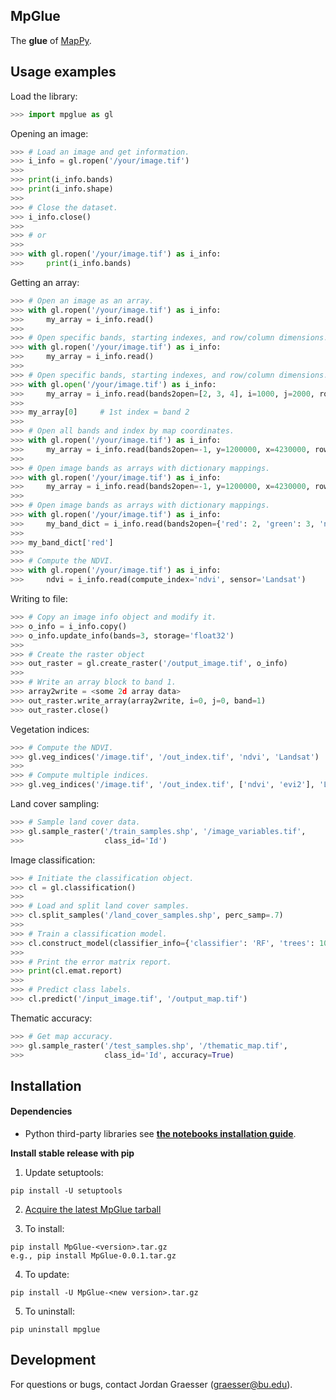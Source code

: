 MpGlue
---

The **glue** of [MapPy](https://github.com/jgrss/mappy).

Usage examples
---

Load the library:
    
```python
>>> import mpglue as gl
```

Opening an image:

```python
>>> # Load an image and get information.
>>> i_info = gl.ropen('/your/image.tif')
>>>
>>> print(i_info.bands)
>>> print(i_info.shape)
>>>
>>> # Close the dataset.
>>> i_info.close()
>>>
>>> # or
>>>
>>> with gl.ropen('/your/image.tif') as i_info:
>>>     print(i_info.bands)
```
    
Getting an array:

```python
>>> # Open an image as an array.
>>> with gl.ropen('/your/image.tif') as i_info:
>>>     my_array = i_info.read()
>>>
>>> # Open specific bands, starting indexes, and row/column dimensions.
>>> with gl.ropen('/your/image.tif') as i_info:
>>>     my_array = i_info.read()
>>>
>>> # Open specific bands, starting indexes, and row/column dimensions.
>>> with gl.open('/your/image.tif') as i_info:
>>>     my_array = i_info.read(bands2open=[2, 3, 4], i=1000, j=2000, rows=500, cols=500)
>>>
>>> my_array[0]     # 1st index = band 2
>>>
>>> # Open all bands and index by map coordinates.
>>> with gl.ropen('/your/image.tif') as i_info:
>>>     my_array = i_info.read(bands2open=-1, y=1200000, x=4230000, rows=500, cols=500)
>>>
>>> # Open image bands as arrays with dictionary mappings.
>>> with gl.ropen('/your/image.tif') as i_info:
>>>     my_array = i_info.read(bands2open=-1, y=1200000, x=4230000, rows=500, cols=500)
>>>
>>> # Open image bands as arrays with dictionary mappings.
>>> with gl.ropen('/your/image.tif') as i_info:
>>>     my_band_dict = i_info.read(bands2open={'red': 2, 'green': 3, 'nir': 4})
>>>
>>> my_band_dict['red']
>>>
>>> # Compute the NDVI.
>>> with gl.ropen('/your/image.tif') as i_info:
>>>     ndvi = i_info.read(compute_index='ndvi', sensor='Landsat')
```
    
Writing to file:

```python
>>> # Copy an image info object and modify it.
>>> o_info = i_info.copy()
>>> o_info.update_info(bands=3, storage='float32')
>>>
>>> # Create the raster object
>>> out_raster = gl.create_raster('/output_image.tif', o_info)
>>>
>>> # Write an array block to band 1.
>>> array2write = <some 2d array data>
>>> out_raster.write_array(array2write, i=0, j=0, band=1)
>>> out_raster.close()
```

Vegetation indices:

```python
>>> # Compute the NDVI.
>>> gl.veg_indices('/image.tif', '/out_index.tif', 'ndvi', 'Landsat')
>>>
>>> # Compute multiple indices.
>>> gl.veg_indices('/image.tif', '/out_index.tif', ['ndvi', 'evi2'], 'Landsat')
```

Land cover sampling:

```python
>>> # Sample land cover data.
>>> gl.sample_raster('/train_samples.shp', '/image_variables.tif',
>>>                  class_id='Id')
```

Image classification:

```python
>>> # Initiate the classification object.
>>> cl = gl.classification()
>>>
>>> # Load and split land cover samples.
>>> cl.split_samples('/land_cover_samples.shp', perc_samp=.7)
>>> 
>>> # Train a classification model.
>>> cl.construct_model(classifier_info={'classifier': 'RF', 'trees': 100})
>>>
>>> # Print the error matrix report.
>>> print(cl.emat.report)
>>>
>>> # Predict class labels.
>>> cl.predict('/input_image.tif', '/output_map.tif')
```

Thematic accuracy:

```python
>>> # Get map accuracy.
>>> gl.sample_raster('/test_samples.shp', '/thematic_map.tif',
>>>                  class_id='Id', accuracy=True)
```

Installation
---
#### Dependencies
- Python third-party libraries see [**the notebooks installation guide**](https://github.com/jgrss/mpglue/tree/master/mpglue/notebooks/01_installation.pynb).

**Install stable release with pip**

1) Update setuptools:

```text
pip install -U setuptools
```

2) [Acquire the latest MpGlue tarball](https://github.com/jgrss/mpglue/releases)

3) To install:

```text
pip install MpGlue-<version>.tar.gz
e.g., pip install MpGlue-0.0.1.tar.gz
```

4) To update:

```text
pip install -U MpGlue-<new version>.tar.gz
```

5) To uninstall:

```text
pip uninstall mpglue
```

Development
---
For questions or bugs, contact Jordan Graesser (graesser@bu.edu).





